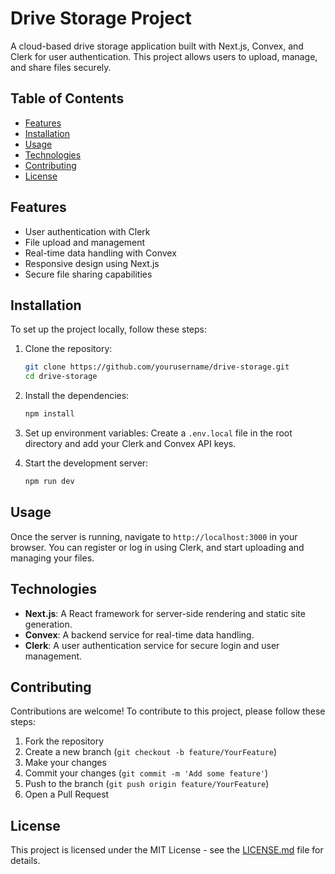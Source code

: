 # Drive Storage Project

A cloud-based drive storage application built with Next.js, Convex, and Clerk for user authentication. This project allows users to upload, manage, and share files securely.

## Table of Contents

- [Features](#features)
- [Installation](#installation)
- [Usage](#usage)
- [Technologies](#technologies)
- [Contributing](#contributing)
- [License](#license)

## Features

- User authentication with Clerk
- File upload and management
- Real-time data handling with Convex
- Responsive design using Next.js
- Secure file sharing capabilities

## Installation

To set up the project locally, follow these steps:

1. Clone the repository:
   ```bash
   git clone https://github.com/yourusername/drive-storage.git
   cd drive-storage
   ```

2. Install the dependencies:
   ```bash
   npm install
   ```

3. Set up environment variables:
   Create a `.env.local` file in the root directory and add your Clerk and Convex API keys.

4. Start the development server:
   ```bash
   npm run dev
   ```

## Usage

Once the server is running, navigate to `http://localhost:3000` in your browser. You can register or log in using Clerk, and start uploading and managing your files.

## Technologies

- **Next.js**: A React framework for server-side rendering and static site generation.
- **Convex**: A backend service for real-time data handling.
- **Clerk**: A user authentication service for secure login and user management.

## Contributing

Contributions are welcome! To contribute to this project, please follow these steps:

1. Fork the repository
2. Create a new branch (`git checkout -b feature/YourFeature`)
3. Make your changes
4. Commit your changes (`git commit -m 'Add some feature'`)
5. Push to the branch (`git push origin feature/YourFeature`)
6. Open a Pull Request

## License

This project is licensed under the MIT License - see the [LICENSE.md](LICENSE.md) file for details.